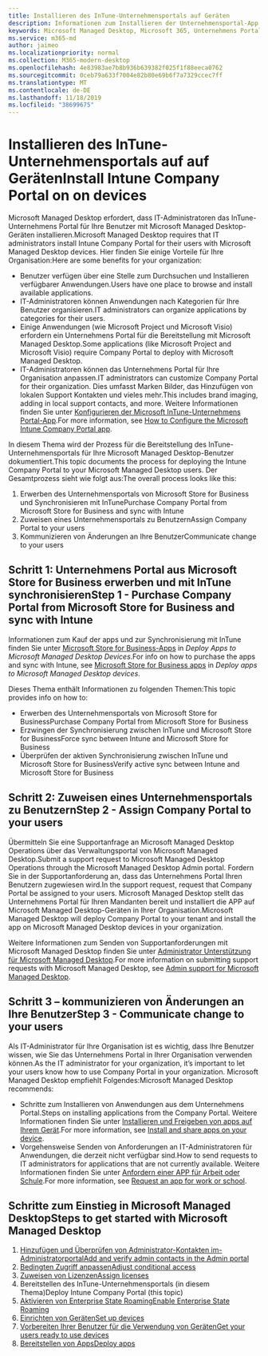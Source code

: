 ```yaml
---
title: Installieren des InTune-Unternehmensportals auf Geräten
description: Informationen zum Installieren der Unternehmensportal-App auf Microsoft Managed Desktop-Geräten
keywords: Microsoft Managed Desktop, Microsoft 365, Unternehmens Portal
ms.service: m365-md
author: jaimeo
ms.localizationpriority: normal
ms.collection: M365-modern-desktop
ms.openlocfilehash: 4e83983ae7b8b936b639382f025f1f88eeca0762
ms.sourcegitcommit: 0ceb79a633f7004e82b80e69b6f7a7329ccec7ff
ms.translationtype: MT
ms.contentlocale: de-DE
ms.lasthandoff: 11/18/2019
ms.locfileid: "38699675"
---
```

# <a name="install-intune-company-portal-on-on-devices"></a><span data-ttu-id="adef1-104">Installieren des InTune-Unternehmensportals auf auf Geräten</span><span class="sxs-lookup"><span data-stu-id="adef1-104">Install Intune Company Portal on on devices</span></span>

<span data-ttu-id="adef1-105">Microsoft Managed Desktop erfordert, dass IT-Administratoren das InTune-Unternehmens Portal für Ihre Benutzer mit Microsoft Managed Desktop-Geräten installieren.</span><span class="sxs-lookup"><span data-stu-id="adef1-105">Microsoft Managed Desktop requires that IT administrators install Intune Company Portal for their users with Microsoft Managed Desktop devices.</span></span> <span data-ttu-id="adef1-106">Hier finden Sie einige Vorteile für Ihre Organisation:</span><span class="sxs-lookup"><span data-stu-id="adef1-106">Here are some benefits for your organization:</span></span>
- <span data-ttu-id="adef1-107">Benutzer verfügen über eine Stelle zum Durchsuchen und Installieren verfügbarer Anwendungen.</span><span class="sxs-lookup"><span data-stu-id="adef1-107">Users have one place to browse and install available applications.</span></span> 
- <span data-ttu-id="adef1-108">IT-Administratoren können Anwendungen nach Kategorien für Ihre Benutzer organisieren.</span><span class="sxs-lookup"><span data-stu-id="adef1-108">IT administrators can organize applications by categories for their users.</span></span>  
- <span data-ttu-id="adef1-109">Einige Anwendungen (wie Microsoft Project und Microsoft Visio) erfordern ein Unternehmens Portal für die Bereitstellung mit Microsoft Managed Desktop.</span><span class="sxs-lookup"><span data-stu-id="adef1-109">Some applications (like Microsoft Project and Microsoft Visio) require Company Portal to deploy with Microsoft Managed Desktop.</span></span>
- <span data-ttu-id="adef1-110">IT-Administratoren können das Unternehmens Portal für Ihre Organisation anpassen.</span><span class="sxs-lookup"><span data-stu-id="adef1-110">IT administrators can customize Company Portal for their organization.</span></span> <span data-ttu-id="adef1-111">Dies umfasst Marken Bilder, das Hinzufügen von lokalen Support Kontakten und vieles mehr.</span><span class="sxs-lookup"><span data-stu-id="adef1-111">This includes brand imaging, adding in local support contacts, and more.</span></span> <span data-ttu-id="adef1-112">Weitere Informationen finden Sie unter [Konfigurieren der Microsoft InTune-Unternehmens Portal-App](https://docs.microsoft.com/intune/company-portal-app).</span><span class="sxs-lookup"><span data-stu-id="adef1-112">For more information, see [How to Configure the Microsoft Intune Company Portal app](https://docs.microsoft.com/intune/company-portal-app).</span></span>   

<span data-ttu-id="adef1-113">In diesem Thema wird der Prozess für die Bereitstellung des InTune-Unternehmensportals für Ihre Microsoft Managed Desktop-Benutzer dokumentiert.</span><span class="sxs-lookup"><span data-stu-id="adef1-113">This topic documents the process for deploying the Intune Company Portal to your Microsoft Managed Desktop users.</span></span> <span data-ttu-id="adef1-114">Der Gesamtprozess sieht wie folgt aus:</span><span class="sxs-lookup"><span data-stu-id="adef1-114">The overall process looks like this:</span></span>
1. <span data-ttu-id="adef1-115">Erwerben des Unternehmensportals von Microsoft Store for Business und Synchronisieren mit InTune</span><span class="sxs-lookup"><span data-stu-id="adef1-115">Purchase Company Portal from Microsoft Store for Business and sync with Intune</span></span>
2. <span data-ttu-id="adef1-116">Zuweisen eines Unternehmensportals zu Benutzern</span><span class="sxs-lookup"><span data-stu-id="adef1-116">Assign Company Portal to your users</span></span>
3. <span data-ttu-id="adef1-117">Kommunizieren von Änderungen an Ihre Benutzer</span><span class="sxs-lookup"><span data-stu-id="adef1-117">Communicate change to your users</span></span>

## <a name="step-1---purchase-company-portal-from-microsoft-store-for-business-and-sync-with-intune"></a><span data-ttu-id="adef1-118">Schritt 1: Unternehmens Portal aus Microsoft Store for Business erwerben und mit InTune synchronisieren</span><span class="sxs-lookup"><span data-stu-id="adef1-118">Step 1 - Purchase Company Portal from Microsoft Store for Business and sync with Intune</span></span>
<span data-ttu-id="adef1-119">Informationen zum Kauf der apps und zur Synchronisierung mit InTune finden Sie unter [Microsoft Store for Business-Apps](deploy-apps.md#msfb-apps) in *Deploy Apps to Microsoft Managed Desktop Devices*.</span><span class="sxs-lookup"><span data-stu-id="adef1-119">For info on how to purchase the apps and sync with Intune, see [Microsoft Store for Business apps](deploy-apps.md#msfb-apps) in *Deploy apps to Microsoft Managed Desktop devices*.</span></span>

<span data-ttu-id="adef1-120">Dieses Thema enthält Informationen zu folgenden Themen:</span><span class="sxs-lookup"><span data-stu-id="adef1-120">This topic provides info on how to:</span></span> 
- <span data-ttu-id="adef1-121">Erwerben des Unternehmensportals von Microsoft Store for Business</span><span class="sxs-lookup"><span data-stu-id="adef1-121">Purchase Company Portal from Microsoft Store for Business</span></span> 
- <span data-ttu-id="adef1-122">Erzwingen der Synchronisierung zwischen InTune und Microsoft Store for Business</span><span class="sxs-lookup"><span data-stu-id="adef1-122">Force sync between Intune and Microsoft Store for Business</span></span>
- <span data-ttu-id="adef1-123">Überprüfen der aktiven Synchronisierung zwischen InTune und Microsoft Store for Business</span><span class="sxs-lookup"><span data-stu-id="adef1-123">Verify active sync between Intune and Microsoft Store for Business</span></span> 

## <a name="step-2---assign-company-portal-to-your-users"></a><span data-ttu-id="adef1-124">Schritt 2: Zuweisen eines Unternehmensportals zu Benutzern</span><span class="sxs-lookup"><span data-stu-id="adef1-124">Step 2 - Assign Company Portal to your users</span></span>
<span data-ttu-id="adef1-125">Übermitteln Sie eine Supportanfrage an Microsoft Managed Desktop Operations über das Verwaltungsportal von Microsoft Managed Desktop.</span><span class="sxs-lookup"><span data-stu-id="adef1-125">Submit a support request to Microsoft Managed Desktop Operations through the Microsoft Managed Desktop Admin portal.</span></span> <span data-ttu-id="adef1-126">Fordern Sie in der Supportanforderung an, dass das Unternehmens Portal Ihren Benutzern zugewiesen wird.</span><span class="sxs-lookup"><span data-stu-id="adef1-126">In the support request, request that Company Portal be assigned to your users.</span></span> <span data-ttu-id="adef1-127">Microsoft Managed Desktop stellt das Unternehmens Portal für Ihren Mandanten bereit und installiert die APP auf Microsoft Managed Desktop-Geräten in Ihrer Organisation.</span><span class="sxs-lookup"><span data-stu-id="adef1-127">Microsoft Managed Desktop will deploy Company Portal to your tenant and install the app on Microsoft Managed Desktop devices in your organization.</span></span>

<span data-ttu-id="adef1-128">Weitere Informationen zum Senden von Supportanforderungen mit Microsoft Managed Desktop finden Sie unter [Administrator Unterstützung für Microsoft Managed Desktop](../working-with-managed-desktop/admin-support.md).</span><span class="sxs-lookup"><span data-stu-id="adef1-128">For more information on submitting support requests with Microsoft Managed Desktop, see [Admin support for Microsoft Managed Desktop](../working-with-managed-desktop/admin-support.md).</span></span>

## <a name="step-3---communicate-change-to-your-users"></a><span data-ttu-id="adef1-129">Schritt 3 – kommunizieren von Änderungen an Ihre Benutzer</span><span class="sxs-lookup"><span data-stu-id="adef1-129">Step 3 - Communicate change to your users</span></span>
<span data-ttu-id="adef1-130">Als IT-Administrator für Ihre Organisation ist es wichtig, dass Ihre Benutzer wissen, wie Sie das Unternehmens Portal in Ihrer Organisation verwenden können.</span><span class="sxs-lookup"><span data-stu-id="adef1-130">As the IT administrator for your organization, it’s important to let your users know how to use Company Portal in your organization.</span></span> <span data-ttu-id="adef1-131">Microsoft Managed Desktop empfiehlt Folgendes:</span><span class="sxs-lookup"><span data-stu-id="adef1-131">Microsoft Managed Desktop recommends:</span></span>
- <span data-ttu-id="adef1-132">Schritte zum Installieren von Anwendungen aus dem Unternehmens Portal.</span><span class="sxs-lookup"><span data-stu-id="adef1-132">Steps on installing applications from the Company Portal.</span></span> <span data-ttu-id="adef1-133">Weitere Informationen finden Sie unter [Installieren und Freigeben von apps auf Ihrem Gerät](https://docs.microsoft.com/intune-user-help/install-apps-cpapp-windows).</span><span class="sxs-lookup"><span data-stu-id="adef1-133">For more information, see [Install and share apps on your device](https://docs.microsoft.com/intune-user-help/install-apps-cpapp-windows).</span></span>
- <span data-ttu-id="adef1-134">Vorgehensweise Senden von Anforderungen an IT-Administratoren für Anwendungen, die derzeit nicht verfügbar sind.</span><span class="sxs-lookup"><span data-stu-id="adef1-134">How to send requests to IT administrators for applications that are not currently available.</span></span> <span data-ttu-id="adef1-135">Weitere Informationen finden Sie unter [Anfordern einer APP für Arbeit oder Schule](https://docs.microsoft.com/intune-user-help/install-apps-cpapp-windows#request-an-app-for-work-or-school).</span><span class="sxs-lookup"><span data-stu-id="adef1-135">For more information, see [Request an app for work or school](https://docs.microsoft.com/intune-user-help/install-apps-cpapp-windows#request-an-app-for-work-or-school).</span></span>  

## <a name="steps-to-get-started-with-microsoft-managed-desktop"></a><span data-ttu-id="adef1-136">Schritte zum Einstieg in Microsoft Managed Desktop</span><span class="sxs-lookup"><span data-stu-id="adef1-136">Steps to get started with Microsoft Managed Desktop</span></span>

1. [<span data-ttu-id="adef1-137">Hinzufügen und Überprüfen von Administrator-Kontakten im-Administratorportal</span><span class="sxs-lookup"><span data-stu-id="adef1-137">Add and verify admin contacts in the Admin portal</span></span>](add-admin-contacts.md)
2. [<span data-ttu-id="adef1-138">Bedingten Zugriff anpassen</span><span class="sxs-lookup"><span data-stu-id="adef1-138">Adjust conditional access</span></span>](conditional-access.md)
3. [<span data-ttu-id="adef1-139">Zuweisen von Lizenzen</span><span class="sxs-lookup"><span data-stu-id="adef1-139">Assign licenses</span></span>](assign-licenses.md)
4. <span data-ttu-id="adef1-140">Bereitstellen des InTune-Unternehmensportals (in diesem Thema)</span><span class="sxs-lookup"><span data-stu-id="adef1-140">Deploy Intune Company Portal (this topic)</span></span>
5. [<span data-ttu-id="adef1-141">Aktivieren von Enterprise State Roaming</span><span class="sxs-lookup"><span data-stu-id="adef1-141">Enable Enterprise State Roaming</span></span>](enterprise-state-roaming.md)
6. [<span data-ttu-id="adef1-142">Einrichten von Geräten</span><span class="sxs-lookup"><span data-stu-id="adef1-142">Set up devices</span></span>](set-up-devices.md)
7. [<span data-ttu-id="adef1-143">Vorbereiten Ihrer Benutzer für die Verwendung von Geräten</span><span class="sxs-lookup"><span data-stu-id="adef1-143">Get your users ready to use devices</span></span>](get-started-devices.md)
8. [<span data-ttu-id="adef1-144">Bereitstellen von Apps</span><span class="sxs-lookup"><span data-stu-id="adef1-144">Deploy apps</span></span>](deploy-apps.md)
